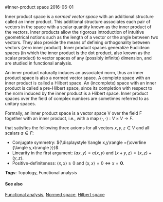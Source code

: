 
#Inner-product space
2016-06-01

Inner product space is a *normed vector space* with an additional structure called an inner product. This additional structure associates each pair of vectors in the space with a scalar quantity known as the inner product of the vectors. Inner products allow the rigorous introduction of intuitive geometrical notions such as the length of a vector or the angle between two vectors. They also provide the means of defining orthogonality between vectors (zero inner product). Inner product spaces generalize Euclidean spaces (in which the inner product is the dot product, also known as the scalar product) to vector spaces of any (possibly infinite) dimension, and are studied in functional analysis.

An inner product naturally induces an associated norm, thus an inner product space is also a normed vector space. A complete space with an inner product is called a Hilbert space. An (incomplete) space with an inner product is called a pre-Hilbert space, since its completion with respect to the norm induced by the inner product is a Hilbert space. Inner product spaces over the field of complex numbers are sometimes referred to as unitary spaces.

Formally, an inner product space is a vector space V over the field F together with an inner product, i.e., with a map ${\displaystyle \langle \cdot ,\cdot \rangle :V\times V\to F}$.

that satisfies the following three axioms for all vectors ${\displaystyle x,y,z\in V}$ and all scalars ${\displaystyle a\in F}$:
* Conjugate symmetry: ${\displaystyle \langle x,y\rangle ={\overline {\langle y,x\rangle }}}$
* Linearity in the first argument: ${\displaystyle \langle ax,y\rangle =a\langle x,y\rangle }$ and ${\displaystyle \langle x+y,z\rangle =\langle x,z\rangle +\langle y,z\rangle }$.
* Positive-definiteness: ${\displaystyle \langle x,x\rangle \geq 0}$ and ${\displaystyle \langle x,x\rangle =0\Leftrightarrow x=\mathbf {0} }$.

***Tags***: Topology, Functional analysis

#### See also
[Functional analysis](/functional_analysis), [Normed space](/normed_space), [Hilbert space](/hilbert_space)

